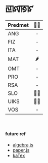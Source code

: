 # ꡙꡤꡐꡜ

| Predmet |   ✍🏻   |
| :------- | :---: |
| ANG     | -   |
| FIZ     | -   |
| ITA     | -   |
| MAT     | 🌶   |
| OMT     | -   |
| PRO     | -   |
| RSA     | -   |
| SLO     | 👱🏻  |
| UIKS    | 🎅🏻  |
| VOS     | -   |

<br>

#### future ref

- [algebra,js](http://algebra.js.org/)
- [paper.js](http://paperjs.org/)
- [kaTex](https://katex.org/)
